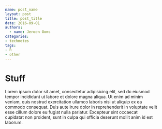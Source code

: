 ```yaml
---
name: post_name
layout: post
title: post_title
date: 2016-09-01
authors:
  - name: Jeroen Ooms
categories:
- technotes
tags:
- R
- other
---
```


# Stuff

Lorem ipsum dolor sit amet, consectetur adipisicing elit, sed do eiusmod
tempor incididunt ut labore et dolore magna aliqua. Ut enim ad minim veniam,
quis nostrud exercitation ullamco laboris nisi ut aliquip ex ea commodo
consequat. Duis aute irure dolor in reprehenderit in voluptate velit esse
cillum dolore eu fugiat nulla pariatur. Excepteur sint occaecat cupidatat non
proident, sunt in culpa qui officia deserunt mollit anim id est laborum.